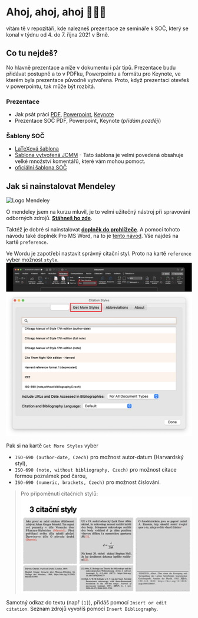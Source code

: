 # Ahoj, ahoj, ahoj 🙋🏻‍♂️

vítám tě v repozitáři, kde nalezneš prezentace ze semináře k SOČ, který se konal v týdnu od 4. do 7. října 2021 v Brně. 

## Co tu nejdeš?

No hlavně prezentace a níže v dokumentu i pár tipů. Prezentace budu přidávat postupně a to v PDFku, Powerpointu a formátu pro Keynote, ve kterém byla prezentace původně vytvořena. Proto, když prezentaci otevřeš v powerpointu, tak může být rozbitá. 

### Prezentace
- Jak psát práci [PDF](./psani_prace.pdf), [Powerpoint](https://docs.google.com/presentation/d/13rQ8VCCOM4thi7m33rWzZov0sNDrLfFB/edit?usp=sharing&ouid=109922989717024265620&rtpof=true&sd=true), [Keynote](https://drive.google.com/file/d/1dP9eGFrDgbXv8eoVXCElvSp8dQsq2rL-/view?usp=sharing)
- Prezentace SOČ PDF, Powerpoint, Keynote (_přidám později_)

### Šablony SOČ
- [LaTeXová šablona](https://github.com/Kubiczek36/SOC_sablona)
- [Šablona vytvořená JCMM](./sablona_pro_sockare.docx) - Tato šablona je velmi povedená obsahuje velké množství komentářů, které vám mohou pomoct.
- [oficiální šablona SOČ](https://www.soc.cz/dokumenty/sablona_SOC.docx)

## Jak si nainstalovat Mendeley

![Logo Mendeley](https://static.mendeley.com/md-stitch/releases/live/logo.2e96971e.svg)

O mendeley jsem na kurzu mluvil, je to velmi užitečný nástroj při spravování odborných zdrojů. [__Stáhneš ho zde__](https://www.mendeley.com/download-reference-manager/).

Taktéž je dobré si nainstalovat [__doplněk do prohlížeče__](https://www.mendeley.com/reference-management/web-importer). A pomocí tohoto návodu také doplněk Pro MS Word, na to je [tento návod](https://www.mendeley.com/guides/using-citation-editor). Vše najdeš na kartě `preference`.

Ve Wordu je zapotřebí nastavit správný citační styl. Proto na kartě `reference` vyber možnost `style`.
![přidat styl](images/mendeley_in_word.png)
![more styles](images/get_more_styles.png)

Pak si na kartě `Get More Styles` vyber 
- `ISO-690 (author-date, Czech)` pro možnost autor-datum (Harvardský styl), 
- `ISO-690 (note, without bibliography, Czech)` pro možnost citace formou poznámek pod čarou,
- `ISO-690 (numeric, brackets, Czech)` pro možnost číslování.

> Pro připoměnutí citačních stylů:
> ![cit_styl](images/psani_prace_styly.png)

Samotný odkaz do textu (např `[1]`), přidáš pomocí `Insert or edit citation`. Seznam zdrojů vyvoříš pomocí `Insert Bibliography`.